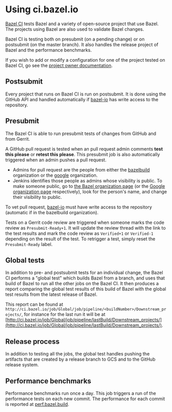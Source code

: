 # Using ci.bazel.io

[Bazel CI](http://ci.bazel.io) tests Bazel and a variety of
open-source project that use Bazel. The projects using Bazel are
also used to validate Bazel changes.

Bazel CI is testing both on presubmit (on a pending change) or on
postsubmit (on the master branch). It also handles the release project
of Bazel and the performance benchmarks.

If you wish to add or modify a configuration for one of the project
tested on Bazel CI, go see the
[project owner documentation](owner.md).

## Postsubmit

Every project that runs on Bazel CI is run on postsubmit. It is done
using the GitHub API and handled automatically if
[bazel-io](https://github.com/bazel-io) has write access to the
repository.

## Presubmit

The Bazel CI is able to run presubmit tests of changes from GitHub and
from Gerrit.

A GitHub pull request is tested when an pull request admin comments
__test this please__  or __retest this please__. This presubmit job is
also automatically triggered when an admin pushes a pull request.

  - Admins for pull request are the people from either the
    [bazelbuild](https://github.com/bazelbuild) organization or the
    [google](https://github.com/google) organization.
  - Jenkins identifies those people as admins whose visibility is
    public. To make someone public, go to [the Bazel organization
    page](https://github.com/orgs/bazelbuild/people) (or the
    [Google organization page](https://github.com/orgs/google/people) respectively),
    look for the person's name, and change their visibility to public.

To vet pull request, [bazel-io](https://github.com/bazel-io) must have
write access to the repository (automatic if in the bazelbuild
organization).

Tests on a Gerrit code review are triggered when someone marks the
code review as `Presubmit-Ready+1`. It will update the review thread
with the link to the test results and mark the code review as
`Verified+1` or `Verified-1` depending on the result of the test. To
retrigger a test, simply reset the `Presubmit-Ready` label.

## Global tests

In addition to pre- and postsubmit tests for an individual change, the
Bazel CI performs a "global test" which builds Bazel from a branch, and
uses that build of Bazel to run all the other jobs on the Bazel CI. It
then produces a report comparing the global test results of this build
of Bazel with the global test results from the latest release of
Bazel.

This report can be found at `http://ci.bazel.io/job/Global/job/pipeline/<buildNumber>/Downstream_projects/`,
for instance for the last run it will be at
[http://ci.bazel.io/job/Global/job/pipeline/lastBuild/Downstream_projects/](http://ci.bazel.io/job/Global/job/pipeline/lastBuild/Downstream_projects/).

## Release process

In addition to testing all the jobs, the global test handles pushing
the artifacts that are created by a release branch to GCS and to the
GitHub release system.

## Performance benchmarks

Performance benchmarks run once a day. This job triggers a run of the
performance tests on each new commit. The performance for each commit
is reported at [perf.bazel.build](https://perf.bazel.build).
